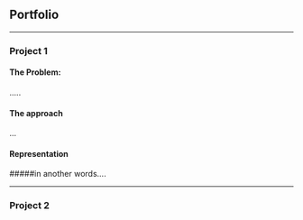 ## Portfolio

---

### Project 1

#### The Problem:
.....

#### The approach
...

#### Representation
#####in another words....

---

### Project 2

